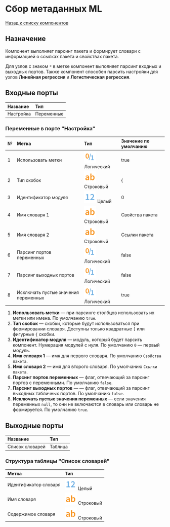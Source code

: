 # Сбор метаданных ML

[Назад к списку компонентов](../README.md)

## Назначение

Компонент выполняет парсинг пакета и формирует словари с информацией о ссылках пакета и свойствах пакета.

Для узлов с знаком `*` в метке компонент выполняет парсинг входных и выходных портов. Также компонент способен парсить настройки для узлов **Линейная регрессия** и **Логистическая регрессия**.

## Входные порты

| Название   | Тип        |
|:-----------|:-----------|
| Настройка  | Переменные |

### Переменные в порте "Настройка"

| №  | Метка                                | Тип                                     | Значение по умолчанию  |
|:---|:-------------------------------------|:----------------------------------------|:-----------------------|
| 1  | Использовать метки                   | ![](./img/logical.svg) Логический       |true                    |
| 2  | Тип скобок                           | ![](./img/string.svg) Строковый         |{                       |
| 3  | Идентификатор модуля                 | ![](./img/integer.svg) Целый            |0                       |
| 4  | Имя словаря 1                        | ![](./img/string.svg) Строковый         |Свойства пакета         |
| 5  | Имя словаря 2                        | ![](./img/string.svg) Строковый         |Ссылки пакета           |
| 6  | Парсинг портов переменных            | ![](./img/logical.svg) Логический       |false                   |
| 7  | Парсинг выходных портов              | ![](./img/logical.svg) Логический       |false                   |
| 8  | Исключать пустые значения переменных | ![](./img/logical.svg) Логический       |true                    |

1. **Использовать метки** — при парсинге столбцов использовать их метки или имена. По умолчанию `true`.
2. **Тип скобок** — скобки, которые будут использоваться при формировании словаря. Доступны только квадратные `[` или фигурные `{` скобки.
3. **Идентификатор модуля** — модуль, который будет парсить компонент. Нумерация модулей с нуля. По умолчанию `0` — первый модуль.
4. **Имя словаря 1** — имя для первого словаря. По умолчанию `Свойства пакета`.
5. **Имя словаря 2** — имя для второго словаря. По умолчанию `Ссылки пакета`.
6. **Парсинг портов переменных** — флаг, отвечающий за парсинг портов с переменными. По умолчанию `false`.
7. **Парсинг выходных портов** —  — флаг, отвечающий за парсинг выходных табличных портов. По умолчанию `false`.
8. **Исключать пустые значения переменных** — если значения переменных `null`, то они не включаются в словарь или словарь не формируется. По умолчанию `true`.

## Выходные порты

| Название          | Тип        |
|:------------------|:-----------|
| Список словарей   | Таблица    |

### Структура таблицы "Список словарей"

| Метка                   | Тип                             |
|:------------------------|:--------------------------------|
| Идентификатор словаря   | ![](./img/integer.svg) Целый    |
| Имя словаря             | ![](./img/string.svg) Строковый |
| Содержимое словаря      | ![](./img/string.svg) Строковый |